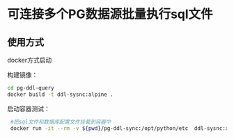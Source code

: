 # 可连接多个PG数据源批量执行sql文件

## 使用方式

docker方式启动

构建镜像：

```bash
cd pg-ddl-query
docker build -t ddl-sysnc:alpine .
```

启动容器测试：

```bash
 #把sql文件和数据库配置文件挂载到容器中
 docker run -it --rm -v ${pwd}/pg-ddl-sync:/opt/python/etc  ddl-sysnc:alpine
```



